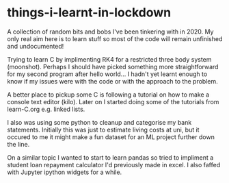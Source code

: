 # things-i-learnt-in-lockdown
A collection of random bits and bobs I've been tinkering with in 2020. My only real aim here is to learn stuff so most of the code will remain unfinished and undocumented!

Trying to learn C by implimenting RK4 for a restricted three body system (moonshot). Perhaps I should have picked something more straightforward for my second program after hello world... I hadn't yet learnt enough to know if my issues were with the code or with the approach to the problem.

A better place to pickup some C is following a tutorial on how to make a console text editor (kilo). Later on I started doing some of the tutorials from learn-C.org e.g. linked lists.

I also was using some python to cleanup and categorise my bank statements. Initially this was just to estimate living costs at uni, but it occured to me it might make a fun dataset for an ML project further down the line.

On a similar topic I wanted to start to learn pandas so tried to impliment a student loan repayment calculator I'd previously made in excel. I also faffed with Jupyter ipython widgets for a while.
